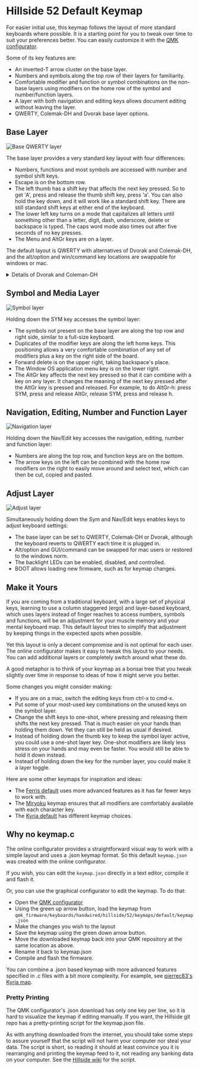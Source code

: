 # Hillside 52 Default Keymap

For easier initial use, this keymap follows the layout of more standard keyboards where possible. It is a starting point for you to tweak over time to suit your preferences better. You can easily customize it with the [QMK configurator](https://config.qmk.fm/#/handwired/hillside/52/LAYOUT).

Some of its key features are:

- An inverted-T arrow cluster on the base layer.
- Numbers and symbols along the top row of their layers for familiarity.
- Comfortable modifier and function or symbol combinations on the non-base layers using modifiers on the home row of the symbol and number/function layers.
- A layer with both navigation and editing keys allows document editing without leaving the layer.
- QWERTY, Colemak-DH and Dvorak base layer options.

## Base Layer

![Base QWERTY layer](https://imgur.com/vO9pnaY.png)

The base layer provides a very standard key layout with four differences:

- Numbers, functions and most symbols are accessed with number and symbol shift keys.
- Escape is on the bottom row.
- The left thumb has a shift key that affects the next key pressed. So to get 'A', press and release the thumb shift key, press 'a'. You can also hold the key down, and it will work like a standard shift key. There are still standard shift keys at either end of the keyboard.
- The lower left key turns on a mode that capitalizes all letters until something other than a letter, digit, dash, underscore, delete or backspace is typed. The caps word mode also times out after five seconds of no key presses.
- The Menu and AltGr keys are on a layer.

The default layout is QWERTY with alternatives of Dvorak and Colemak-DH, and the alt/option and win/command key locations are swappable for windows or mac.

<details>
<summary>Details of Dvorak and Coleman-DH</summary>
The Dvorak and Colemak-DH base layers have identical non-alpha and non-symbol keys as the QWERTY base layer.
![Base Dvorak layer](https://imgur.com/Baxt3L9.png)
![Base Colemak layer](https://imgur.com/5BHeur8.png)
</details>


## Symbol and Media Layer

![Symbol layer](https://imgur.com/lg5PqMX.png)

Holding down the SYM key accesses the symbol layer:

- The symbols not present on the base layer are along the top row and right side, similar to a full-size keyboard.
- Duplicates of the modifier keys are along the left home keys. This positioning allows a very comfortable combination of any set of modifiers plus a key on the right side of the board.
- Forward delete is on the upper right, taking backspace's place.
- The Window OS application menu key is on the lower right. 
- The AltGr key affects the next key pressed so that it can combine with a key on any layer. It changes the meaning of the next key pressed after the AltGr key is pressed and released. For example, to do AltGr-h: press SYM, press and release AltGr, release SYM, press and release h.


## Navigation, Editing, Number and Function Layer

![Navigation layer](https://imgur.com/eCzNwZP.png)

Holding down the Nav/Edit key accesses the navigation, editing, number and function layer:

- Numbers are along the top row, and function keys are on the bottom.
- The arrow keys on the left can be combined with the home row modifiers on the right to easily move around and select text, which can then be cut, copied and pasted.


## Adjust Layer

![Adjust layer](https://imgur.com/bC3CRSK.png)

Simultaneously holding down the Sym and Nav/Edit keys enables keys to adjust keyboard settings:

- The base layer can be set to QWERTY, Colemak-DH or Dvorak, although the keyboard reverts to QWERTY each time it is plugged in.
- Alt/option and GUI/command can be swapped for mac users or restored to the windows norm.
- The backlight LEDs can be enabled, disabled, and controlled.
- BOOT allows loading new firmware, such as for keymap changes.

## Make it Yours

If you are coming from a traditional keyboard,
  with a large set of physical keys,
  learning to use a column staggered (ergo) and layer-based keyboard,
  which uses layers instead of finger reaches to access numbers, symbols and functions,
  will be an adjustment for your muscle memory and your mental keyboard map.
This default layout tries to simplify that adjustment by keeping things in the expected spots when possible.

Yet this layout is only a decent compromise and is not optimal for each user.
The online configurator makes it easy to tweak this layout to your needs.
You can add additional layers or completely switch around what these do.

A good metaphor is to think of your keymap as a bonsai tree that you tweak slightly over time
  in response to ideas of how it might serve you better.

Some changes you might consider making:
- If you are on a mac, switch the editing keys from ctrl-x to cmd-x.
- Put some of your most-used key combinations on the unused keys
  on the symbol layer.
- Change the shift keys to one-shot,
  where pressing and releasing them shifts the next key pressed.
  That is much easier on your hands than holding them down.
  Yet they can still be held as usual if desired.
- Instead of holding down the thumb key to keep the symbol layer active,
  you could use a one-shot layer key.
  One-shot modifiers are likely less stress on your hands and may even be faster.
  You would still be able to hold it down instead.
- Instead of holding down the key for the number layer,
  you could make it a layer toggle.

Here are some other keymaps for inspiration and ideas:

- The [Ferris default](https://github.com/qmk/qmk_firmware/tree/master/keyboards/ferris/keymaps/default) uses more advanced features as it has far fewer keys to work with.
- The [Miryoku](https://github.com/manna-harbour/miryoku/tree/master/docs/reference) keymap ensures that all modifiers are comfortably available with each character key.
- The [Kyria default](https://github.com/qmk/qmk_firmware/tree/master/keyboards/splitkb/kyria/keymaps/default) has different keymap choices.

## Why no keymap.c

The online configurator provides a straightforward visual way
   to work with a simple layout and uses a .json keymap format.
So this default ```keymap.json``` was created with the online configurator.

If you wish, you can edit the ```keymap.json``` directly in a text editor,  compile it and flash it.

Or, you can use the graphical configurator to edit the keymap. To do that:

- Open the [QMK configurator](https://config.qmk.fm/#/handwired/hillside/52/LAYOUT)
- Using the green up arrow button, load the keymap from ```qmk_firmware/keyboards/handwired/hillside/52/keymaps/default/keymap.json```
- Make the changes you wish to the layout
- Save the keymap using the green down arrow button.
- Move the downloaded keymap back into your QMK repository 
     at the same location as above.
- Rename it back to keymap.json
- Compile and flash the firmware.

You can combine a .json based keymap with more advanced features
  specified in .c files with a bit more complexity.
For example, see
 [pierrec83's Kyria map](https://github.com/qmk/qmk_firmware/tree/master/keyboards/splitkb/kyria/keymaps/pierrec83).
 
 
### Pretty Printing
 
The QMK configurator's .json download has only one key per line,
so it is hard to visualize the keymap if editing manually.
If you want, the Hillside git repo has a pretty-printing script for the keymap.json file.
 
As with anything downloaded from the internet, you should take some steps to assure yourself that the script will not harm your computer nor steal your data. The script is short, so reading it should at least convince you it is rearranging and printing the keymap feed to it, not reading any banking data on your computer.
See the [Hillside wiki](https://github.com/mmccoyd/hillside/wiki) for the script.



  

 
